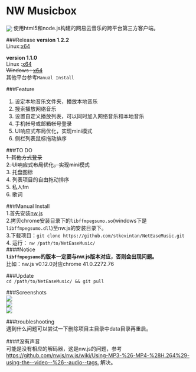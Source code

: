# NW Musicbox  
<img style="vertical-align:middle;" src="http://7xiyak.com1.z0.glb.clouddn.com/icon.png"/>
使用html5和node.js构建的网易云音乐的跨平台第三方客户端。    

###Release
__version 1.2.2__  
Linux:[x64](http://7xiyak.com1.z0.glb.clouddn.com/1.2.2linux64.zip)  


__version 1.1.0__     
Linux :[x64](http://7xiyak.com1.z0.glb.clouddn.com/1.1.0nwMusicBox_linux64.zip)     
~~Windows : [x64](http://7xiyak.com1.z0.glb.clouddn.com/1.1.0nwMusicBox_win64.zip)~~  
其他平台参考`Manual Install`  

###Feature  
1. 设定本地音乐文件夹，播放本地音乐  
2. 搜索播放网络音乐
3. 设置自定义播放列表，可以同时加入网络音乐和本地音乐
4. 手机帐号或邮箱帐号登录
5. UI响应式布局优化，实现mini模式
6. 侧栏列表鼠标拖动排序  

###TO DO    
~~1. 其他方式登录~~  
~~2. UI响应式布局优化，实现mini模式~~  
3. 托盘图标  
4. 列表项目的自由拖动排序    
5. 私人fm  
6. 歌词  

###Manual Install  
1.首先安装[nw.js](https://github.com/nwjs/nw.js)  
2.拷贝chrome安装目录下的`libffmpegsumo.so`(windows下是`libffmpegsumo.dll`)至nw.js的安装目录下。        
3.下载项目：`git clone https://github.com/stkevintan/NetEaseMusic.git`    
4. 运行： `nw /path/to/NetEaseMusic/`  
####Notice  
<b>`libffmpegsumo`的版本一定要与nw.js版本对应，否则会出现问题。</b>   
比如：nw.js v0.12.0对应chrome 41.0.2272.76  


###Update  
`cd /path/to/NetEaseMusic/ && git pull`  


###Screenshots   
<img src="http://7xiyak.com1.z0.glb.clouddn.com/s35.png"/>   
<img src="http://7xiyak.com1.z0.glb.clouddn.com/s36.png"/>   
<img src="http://7xiyak.com1.z0.glb.clouddn.com/s37.png"/>   


###troubleshooting  
遇到什么问题可以尝试一下删除项目主目录中data目录再重启。  

####没有声音  
可能是没有相应的解码器，这是nw.js的问题，参考 <https://github.com/nwjs/nw.js/wiki/Using-MP3-%26-MP4-%28H.264%29-using-the--video--%26--audio--tags.> 解决。  
